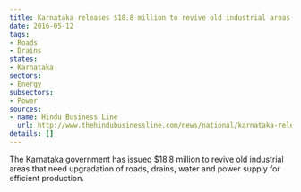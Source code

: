 ```yaml
---
title: Karnataka releases $18.8 million to revive old industrial areas
date: 2016-05-12
tags:
- Roads
- Drains
states:
- Karnataka
sectors:
- Energy
subsectors:
- Power
sources:
- name: Hindu Business Line
  url: http://www.thehindubusinessline.com/news/national/karnataka-releases-125-cr-to-strengthen-old-industrial-areas/article8566323.ece
details: []
---
```


The Karnataka government has issued $18.8 million to revive old industrial areas that need upgradation of roads, drains, water and power supply for efficient production.
